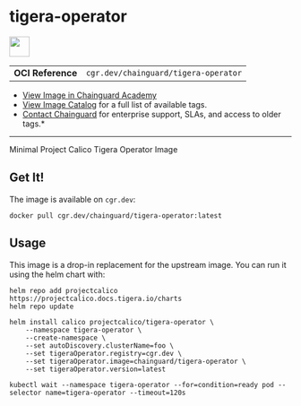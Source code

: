 <!--monopod:start-->
# tigera-operator

<!--url:start-->
<a href="https://github.com/tigera/operator">
<!--logo:start-->
  <img src="https://storage.googleapis.com/chainguard-academy/logos/tigera-operator/logo.svg" width="36px" height="36px" />
<!--logo:end-->
</a>
<!--url:end-->

| | |
| - | - |
| **OCI Reference** | `cgr.dev/chainguard/tigera-operator` |

* [View Image in Chainguard Academy](https://edu.chainguard.dev/chainguard/chainguard-images/reference/tigera-operator/overview/)
* [View Image Catalog](https://console.enforce.dev/images/catalog) for a full list of available tags.
* [Contact Chainguard](https://www.chainguard.dev/chainguard-images) for enterprise support, SLAs, and access to older tags.*
---
<!--monopod:end-->

<!--overview:start-->
Minimal Project Calico Tigera Operator Image
<!--overview:end-->

<!--getting:start-->
## Get It!
The image is available on `cgr.dev`:

```
docker pull cgr.dev/chainguard/tigera-operator:latest
```
<!--getting:end-->

<!--body:start-->
## Usage

This image is a drop-in replacement for the upstream image.
You can run it using the helm chart with:

```shell
helm repo add projectcalico https://projectcalico.docs.tigera.io/charts
helm repo update

helm install calico projectcalico/tigera-operator \
    --namespace tigera-operator \
    --create-namespace \
    --set autoDiscovery.clusterName=foo \
    --set tigeraOperator.registry=cgr.dev \
    --set tigeraOperator.image=chainguard/tigera-operator \
    --set tigeraOperator.version=latest

kubectl wait --namespace tigera-operator --for=condition=ready pod --selector name=tigera-operator --timeout=120s
```
<!--body:end-->
